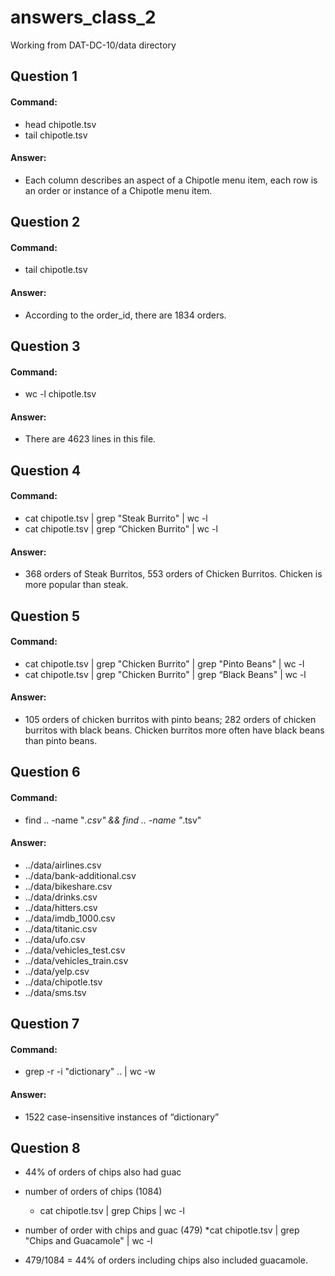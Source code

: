 # answers_class_2
Working from DAT-DC-10/data directory

## Question 1
#### Command: 
  * head chipotle.tsv
  * tail chipotle.tsv

#### Answer: 
  * Each column describes an aspect of a Chipotle menu item, each row is an order or instance of a Chipotle menu item.

## Question 2
#### Command: 
  * tail chipotle.tsv

#### Answer: 
  * According to the order_id, there are 1834 orders.


## Question 3
#### Command: 
  * wc -l chipotle.tsv 

#### Answer: 
  * There are 4623 lines in this file.

## Question 4
#### Command:
  * cat chipotle.tsv | grep "Steak Burrito" | wc -l
  * cat chipotle.tsv | grep “Chicken Burrito" | wc -l

#### Answer: 
  * 368 orders of Steak Burritos, 553 orders of Chicken Burritos. Chicken is more popular than steak.

## Question 5
#### Command:
  * cat chipotle.tsv | grep "Chicken Burrito" | grep "Pinto Beans" | wc -l
  * cat chipotle.tsv | grep "Chicken Burrito" | grep “Black Beans" | wc -l

#### Answer: 
  * 105 orders of chicken burritos with pinto beans; 282 orders of chicken burritos with black beans. Chicken burritos more often have black beans than pinto beans.

## Question 6
#### Command:
  * find .. -name "*.csv" && find .. -name "*.tsv"

#### Answer:  

  * ../data/airlines.csv
  * ../data/bank-additional.csv
  * ../data/bikeshare.csv
  * ../data/drinks.csv
  * ../data/hitters.csv
  * ../data/imdb_1000.csv
  * ../data/titanic.csv
  * ../data/ufo.csv
  * ../data/vehicles_test.csv
  * ../data/vehicles_train.csv
  * ../data/yelp.csv
  * ../data/chipotle.tsv
  * ../data/sms.tsv

## Question 7
#### Command: 
  * grep -r -i "dictionary" .. | wc -w

#### Answer: 
  * 1522 case-insensitive instances of “dictionary”

## Question 8
  * 44% of orders of chips also had guac

  * number of orders of chips (1084)
    * cat chipotle.tsv | grep Chips | wc -l
	
  * number of order with chips and guac (479)
    *cat chipotle.tsv | grep "Chips and Guacamole" | wc -l
	
  * 479/1084 = 44% of orders including chips also included guacamole.


